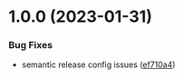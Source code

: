 # 1.0.0 (2023-01-31)


### Bug Fixes

* semantic release config issues ([ef710a4](https://github.com/uzenith360/npm-package-starter/commit/ef710a4461785e3130a9cf83956cf820e96dbac5))
